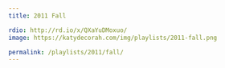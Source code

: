 ```yaml
---
title: 2011 Fall

rdio: http://rd.io/x/QXaYuDMoxuo/
image: https://katydecorah.com/img/playlists/2011-fall.png

permalink: /playlists/2011/fall/
---
```

